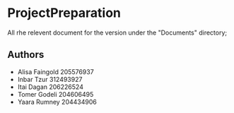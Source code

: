 # ProjectPreparation
All rhe relevent document for the version under the "Documents" directory; 

## Authors 
* Alisa Faingold 205576937
* Inbar Tzur 312493927
* Itai Dagan 206226524
* Tomer Godeli 204606495
* Yaara Rumney 204434906
